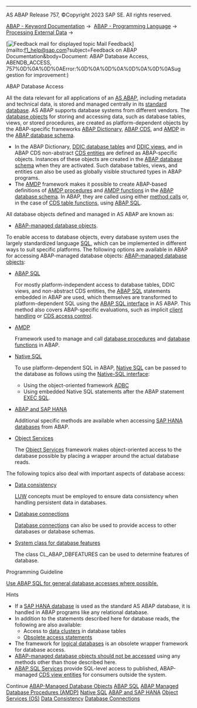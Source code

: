   

* * *

AS ABAP Release 757, ©Copyright 2023 SAP SE. All rights reserved.

[ABAP - Keyword Documentation](https://help.sap.com/doc/abapdocu_757_index_htm/7.57/en-US/abenabap.htm) →  [ABAP - Programming Language](https://help.sap.com/doc/abapdocu_757_index_htm/7.57/en-US/abenabap_reference.htm) →  [Processing External Data](https://help.sap.com/doc/abapdocu_757_index_htm/7.57/en-US/abenabap_language_external_data.htm) → 

 [![](Mail.gif?object=Mail.gif&sap-language=EN "Feedback mail for displayed topic") Mail Feedback](mailto:f1_help@sap.com?subject=Feedback on ABAP Documentation&body=Document: ABAP Database Access, ABENDB_ACCESS, 757%0D%0A%0D%0AError:%0D%0A%0D%0A%0D%0A%0D%0ASug
gestion for improvement:)

ABAP Database Access

All the data relevant for all applications of an [AS ABAP](https://help.sap.com/doc/abapdocu_757_index_htm/7.57/en-US/abenas_abap_glosry.htm "Glossary Entry"), including metadata and technical data, is stored and managed centrally in its [standard database](https://help.sap.com/doc/abapdocu_757_index_htm/7.57/en-US/abenstandard_db_glosry.htm "Glossary Entry"). AS ABAP supports database systems from different vendors. The [database objects](https://help.sap.com/doc/abapdocu_757_index_htm/7.57/en-US/abendb_object_glosry.htm "Glossary Entry") for storing and accessing data, such as database tables, views, or stored procedures, are created as platform-dependent objects by the ABAP-specific frameworks [ABAP Dictionary](https://help.sap.com/doc/abapdocu_757_index_htm/7.57/en-US/abenabap_dictionary_glosry.htm "Glossary Entry"), [ABAP CDS](https://help.sap.com/doc/abapdocu_757_index_htm/7.57/en-US/abenabap_cds_glosry.htm "Glossary Entry"), and [AMDP](https://help.sap.com/doc/abapdocu_757_index_htm/7.57/en-US/abenamdp_glosry.htm "Glossary Entry") in the [ABAP database schema](https://help.sap.com/doc/abapdocu_757_index_htm/7.57/en-US/abenabap_db_schema_glosry.htm "Glossary Entry").

-   In the ABAP Dictionary, [DDIC database tables](https://help.sap.com/doc/abapdocu_757_index_htm/7.57/en-US/abenddic_database_tables.htm) and [DDIC views](https://help.sap.com/doc/abapdocu_757_index_htm/7.57/en-US/abenddic_views.htm), and in ABAP CDS non-abstract [CDS entities](https://help.sap.com/doc/abapdocu_757_index_htm/7.57/en-US/abencds_entities.htm) are defined as ABAP-specific objects. Instances of these objects are created in the [ABAP database schema](https://help.sap.com/doc/abapdocu_757_index_htm/7.57/en-US/abenabap_db_schema_glosry.htm "Glossary Entry") when they are activated. Such database tables, views, and entities can also be used as globally visible structured types in ABAP programs.
-   The [AMDP](https://help.sap.com/doc/abapdocu_757_index_htm/7.57/en-US/abenamdp_glosry.htm "Glossary Entry") framework makes it possible to create ABAP-based definitions of [AMDP procedures](https://help.sap.com/doc/abapdocu_757_index_htm/7.57/en-US/abenamdp_procedure_glosry.htm "Glossary Entry") and [AMDP functions](https://help.sap.com/doc/abapdocu_757_index_htm/7.57/en-US/abenamdp_function_glosry.htm "Glossary Entry") in the [ABAP database schema](https://help.sap.com/doc/abapdocu_757_index_htm/7.57/en-US/abenabap_db_schema_glosry.htm "Glossary Entry"). In ABAP, they are called using either [method calls](https://help.sap.com/doc/abapdocu_757_index_htm/7.57/en-US/abenmethod_calls.htm) or, in the case of [CDS table functions](https://help.sap.com/doc/abapdocu_757_index_htm/7.57/en-US/abencds_table_function_glosry.htm "Glossary Entry"), using [ABAP SQL](https://help.sap.com/doc/abapdocu_757_index_htm/7.57/en-US/abenabap_sql_glosry.htm "Glossary Entry").

All database objects defined and managed in AS ABAP are known as:

-   [ABAP-managed database objects](https://help.sap.com/doc/abapdocu_757_index_htm/7.57/en-US/abenabap_managed_db_objects.htm).

To enable access to database objects, every database system uses the largely standardized language [SQL](https://help.sap.com/doc/abapdocu_757_index_htm/7.57/en-US/abensql_glosry.htm "Glossary Entry"), which can be implemented in different ways to suit specific platforms. The following options are available in ABAP for accessing ABAP-managed database objects: [ABAP-managed database objects](https://help.sap.com/doc/abapdocu_757_index_htm/7.57/en-US/abenabap_managed_db_object_glosry.htm "Glossary Entry"):

-   [ABAP SQL](https://help.sap.com/doc/abapdocu_757_index_htm/7.57/en-US/abenabap_sql.htm)
    
    For mostly platform-independent access to database tables, DDIC views, and non-abstract CDS entities, the [ABAP SQL](https://help.sap.com/doc/abapdocu_757_index_htm/7.57/en-US/abenabap_sql_glosry.htm "Glossary Entry") statements embedded in ABAP are used, which themselves are transformed to platform-dependent SQL using the [ABAP SQL interface](https://help.sap.com/doc/abapdocu_757_index_htm/7.57/en-US/abenabap_sql_interface_glosry.htm "Glossary Entry") in AS ABAP. This method also covers ABAP-specific evaluations, such as implicit [client handling](https://help.sap.com/doc/abapdocu_757_index_htm/7.57/en-US/abenclient_handling_glosry.htm "Glossary Entry") or [CDS access control](https://help.sap.com/doc/abapdocu_757_index_htm/7.57/en-US/abencds_access_control_glosry.htm "Glossary Entry").
    
-   [AMDP](https://help.sap.com/doc/abapdocu_757_index_htm/7.57/en-US/abenamdp.htm)
    
    Framework used to manage and call [database procedures](https://help.sap.com/doc/abapdocu_757_index_htm/7.57/en-US/abendatabase_procedure_glosry.htm "Glossary Entry") and [database functions](https://help.sap.com/doc/abapdocu_757_index_htm/7.57/en-US/abendatabase_function_glosry.htm "Glossary Entry") in ABAP.
    
-   [Native SQL](https://help.sap.com/doc/abapdocu_757_index_htm/7.57/en-US/abennative_sql.htm)
    
    To use platform-dependent SQL in ABAP, [Native SQL](https://help.sap.com/doc/abapdocu_757_index_htm/7.57/en-US/abennative_sql_glosry.htm "Glossary Entry") can be passed to the database as follows using the [Native-SQL interface](https://help.sap.com/doc/abapdocu_757_index_htm/7.57/en-US/abennative_sql_interface_glosry.htm "Glossary Entry"):
    
    -   Using the object-oriented framework [ADBC](https://help.sap.com/doc/abapdocu_757_index_htm/7.57/en-US/abenadbc_glosry.htm "Glossary Entry")
    -   Using embedded Native SQL statements after the ABAP statement [EXEC SQL](https://help.sap.com/doc/abapdocu_757_index_htm/7.57/en-US/abapexec.htm).
-   [ABAP and SAP HANA](https://help.sap.com/doc/abapdocu_757_index_htm/7.57/en-US/abenabap_hana.htm)
    
    Additional specific methods are available when accessing [SAP HANA databases](https://help.sap.com/doc/abapdocu_757_index_htm/7.57/en-US/abenhana_database_glosry.htm "Glossary Entry") from ABAP.
    
-   [Object Services](https://help.sap.com/doc/abapdocu_757_index_htm/7.57/en-US/abenabap_object_services.htm)
    
    The [Object Services](https://help.sap.com/doc/abapdocu_757_index_htm/7.57/en-US/abenobject_services_glosry.htm "Glossary Entry") framework makes object-oriented access to the database possible by placing a wrapper around the actual database reads.
    

The following topics also deal with important aspects of database access:

-   [Data consistency](https://help.sap.com/doc/abapdocu_757_index_htm/7.57/en-US/abendata_consistency.htm)
    
    [LUW](https://help.sap.com/doc/abapdocu_757_index_htm/7.57/en-US/abenluw_glosry.htm "Glossary Entry") concepts must be employed to ensure data consistency when handling persistent data in databases.
    
-   [Database connections](https://help.sap.com/doc/abapdocu_757_index_htm/7.57/en-US/abendb_connections.htm)
    
    [Database connections](https://help.sap.com/doc/abapdocu_757_index_htm/7.57/en-US/abendatabase_connection_glosry.htm "Glossary Entry") can also be used to provide access to other databases or database schemas.
    
-   [System class for database features](https://help.sap.com/doc/abapdocu_757_index_htm/7.57/en-US/abencl_abap_dbfeatures.htm)
    
    The class CL\_ABAP\_DBFEATURES can be used to determine features of database.
    

Programming Guideline

[Use ABAP SQL for general database accesses where possible.](https://help.sap.com/doc/abapdocu_757_index_htm/7.57/en-US/abendatabase_access_guidl.htm "Guideline")

Hints

-   If a [SAP HANA database](https://help.sap.com/doc/abapdocu_757_index_htm/7.57/en-US/abenhana_database_glosry.htm "Glossary Entry") is used as the standard AS ABAP database, it is handled in ABAP programs like any relational database.
-   In addition to the statements described here for database reads, the following are also available:
    -   Access to [data clusters](https://help.sap.com/doc/abapdocu_757_index_htm/7.57/en-US/abendata_cluster.htm) in database tables
    -   [Obsolete access statements](https://help.sap.com/doc/abapdocu_757_index_htm/7.57/en-US/abendb_access_obsolete.htm)
-   The framework for [logical databases](https://help.sap.com/doc/abapdocu_757_index_htm/7.57/en-US/abenldb.htm) is an obsolete wrapper framework for database access.
-   [ABAP-managed database objects should not be accessed](https://help.sap.com/doc/abapdocu_757_index_htm/7.57/en-US/abendatabase_access_recomm.htm) using any methods other than those described here.
-   [ABAP SQL Services](https://help.sap.com/doc/abapdocu_757_index_htm/7.57/en-US/abenabap_sql_services_glosry.htm "Glossary Entry") provide SQL-level access to published, ABAP-managed [CDS view entities](https://help.sap.com/doc/abapdocu_757_index_htm/7.57/en-US/abencds_v2_view_glosry.htm "Glossary Entry") for consumers outside the system.

Continue
[ABAP-Managed Database Objects](https://help.sap.com/doc/abapdocu_757_index_htm/7.57/en-US/abenabap_managed_db_objects.htm)
[ABAP SQL](https://help.sap.com/doc/abapdocu_757_index_htm/7.57/en-US/abenabap_sql.htm)
[ABAP Managed Database Procedures (AMDP)](https://help.sap.com/doc/abapdocu_757_index_htm/7.57/en-US/abenamdp.htm)
[Native SQL](https://help.sap.com/doc/abapdocu_757_index_htm/7.57/en-US/abennative_sql.htm)
[ABAP and SAP HANA](https://help.sap.com/doc/abapdocu_757_index_htm/7.57/en-US/abenabap_hana.htm)
[Object Services (OS)](https://help.sap.com/doc/abapdocu_757_index_htm/7.57/en-US/abenabap_object_services.htm)
[Data Consistency](https://help.sap.com/doc/abapdocu_757_index_htm/7.57/en-US/abendata_consistency.htm)
[Database Connections](https://help.sap.com/doc/abapdocu_757_index_htm/7.57/en-US/abendb_connections.htm)